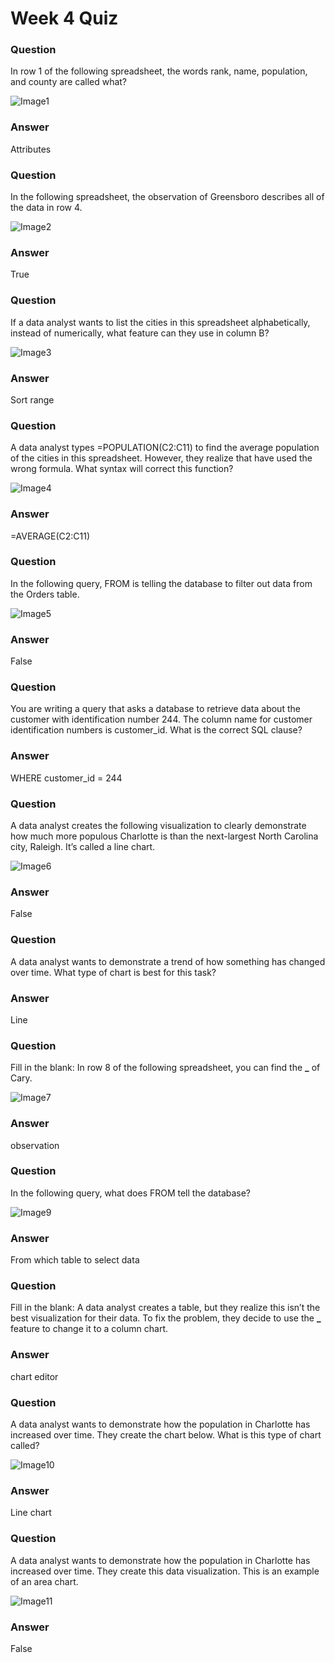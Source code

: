 # Week 4 Quiz

### Question

In row 1 of the following spreadsheet, the words rank, name, population, and county are called what?

![Image1](./Images/1.png)

### Answer

Attributes

### Question

In the following spreadsheet, the observation of Greensboro describes all of the data in row 4.

![Image2](./Images/1.png)

### Answer

True

### Question

If a data analyst wants to list the cities in this spreadsheet alphabetically, instead of numerically, what feature can they use in column B?

![Image3](./Images/1.png)

### Answer

Sort range

### Question

A data analyst types =POPULATION(C2:C11) to find the average population of the cities in this spreadsheet. However, they realize that have used the wrong formula. What syntax will correct this function?

![Image4](./Images/1.png)

### Answer

=AVERAGE(C2:C11)

### Question

In the following query, FROM is telling the database to filter out data from the Orders table.

![Image5](./Images/5.png)

### Answer

False

### Question

You are writing a query that asks a database to retrieve data about the customer with identification number 244. The column name for customer identification numbers is customer_id. What is the correct SQL clause?

### Answer

WHERE customer_id = 244

### Question

A data analyst creates the following visualization to clearly demonstrate how much more populous Charlotte is than the next-largest North Carolina city, Raleigh. It’s called a line chart.

![Image6](./Images/7.png)

### Answer

False

### Question

A data analyst wants to demonstrate a trend of how something has changed over time. What type of chart is best for this task?

### Answer

Line

### Question

Fill in the blank: In row 8 of the following spreadsheet, you can find the **\_** of Cary.

![Image7](./Images/1.png)

### Answer

observation

### Question

In the following query, what does FROM tell the database?

![Image9](./Images/5.png)

### Answer

From which table to select data

### Question

Fill in the blank: A data analyst creates a table, but they realize this isn’t the best visualization for their data. To fix the problem, they decide to use the **\_** feature to change it to a column chart.

### Answer

chart editor

### Question

A data analyst wants to demonstrate how the population in Charlotte has increased over time. They create the chart below. What is this type of chart called?

![Image10](./Images/8.png)

### Answer

Line chart

### Question

A data analyst wants to demonstrate how the population in Charlotte has increased over time. They create this data visualization. This is an example of an area chart.

![Image11](./Images/8.png)

### Answer

False
